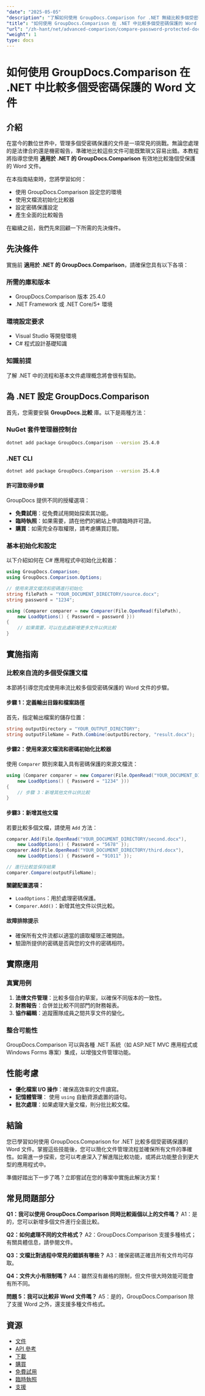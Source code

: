 ```yaml
---
"date": "2025-05-05"
"description": "了解如何使用 GroupDocs.Comparison for .NET 無縫比較多個受密碼保護的 Word 文件。請遵循本指南，並結合程式碼範例和實際應用進行操作。"
"title": "如何使用 GroupDocs.Comparison 在 .NET 中比較多個受密碼保護的 Word 文件"
"url": "/zh-hant/net/advanced-comparison/compare-password-protected-docs-groupdocs-dotnet/"
"weight": 1
type: docs
---
```

# 如何使用 GroupDocs.Comparison 在 .NET 中比較多個受密碼保護的 Word 文件

## 介紹
在當今的數位世界中，管理多個受密碼保護的文件是一項常見的挑戰。無論您處理的是法律合約還是機密報告，準確地比較這些文件可能既繁瑣又容易出錯。本教程將指導您使用 **適用於 .NET 的 GroupDocs.Comparison** 有效地比較幾個受保護的 Word 文件。

在本指南結束時，您將學習如何：
- 使用 GroupDocs.Comparison 設定您的環境
- 使用文檔流初始化比較器
- 設定密碼保護設定
- 產生全面的比較報告

在繼續之前，我們先來回顧一下所需的先決條件。

## 先決條件
實施前 **適用於 .NET 的 GroupDocs.Comparison**，請確保您具有以下各項：

### 所需的庫和版本
- GroupDocs.Comparison 版本 25.4.0
- .NET Framework 或 .NET Core/5+ 環境

### 環境設定要求
- Visual Studio 等開發環境
- C# 程式設計基礎知識

### 知識前提
了解 .NET 中的流程和基本文件處理概念將會很有幫助。

## 為 .NET 設定 GroupDocs.Comparison
首先，您需要安裝 **GroupDocs.比較** 庫。以下是兩種方法：

### NuGet 套件管理器控制台
```bash
dotnet add package GroupDocs.Comparison --version 25.4.0
```

### .NET CLI
```bash
dotnet add package GroupDocs.Comparison --version 25.4.0
```

#### 許可證取得步驟
GroupDocs 提供不同的授權選項：
- **免費試用**：從免費試用開始探索其功能。
- **臨時執照**：如果需要，請在他們的網站上申請臨時許可證。
- **購買**：如需完全存取權限，請考慮購買訂閱。

### 基本初始化和設定
以下介紹如何在 C# 應用程式中初始化比較器：

```csharp
using GroupDocs.Comparison;
using GroupDocs.Comparison.Options;

// 使用來源文檔流和密碼進行初始化
string filePath = "YOUR_DOCUMENT_DIRECTORY/source.docx";
string password = "1234";

using (Comparer comparer = new Comparer(File.OpenRead(filePath), 
    new LoadOptions() { Password = password }))
{
    // 如果需要，可以在此處新增更多文件以供比較
}
```

## 實施指南
### 比較來自流的多個受保護文檔
本節將引導您完成使用串流比較多個受密碼保護的 Word 文件的步驟。

#### 步驟 1：定義輸出目錄和檔案路徑
首先，指定輸出檔案的儲存位置：

```csharp
string outputDirectory = "YOUR_OUTPUT_DIRECTORY";
string outputFileName = Path.Combine(outputDirectory, "result.docx");
```

#### 步驟2：使用來源文檔流和密碼初始化比較器
使用 `Comparer` 類別來載入具有密碼保護的來源文檔流：

```csharp
using (Comparer comparer = new Comparer(File.OpenRead("YOUR_DOCUMENT_DIRECTORY/source.docx"), 
    new LoadOptions() { Password = "1234" }))
{
    // 步驟 3：新增其他文件以供比較
}
```

#### 步驟3：新增其他文檔
若要比較多個文檔，請使用 `Add` 方法：

```csharp
comparer.Add(File.OpenRead("YOUR_DOCUMENT_DIRECTORY/second.docx"), 
    new LoadOptions() { Password = "5678" });
comparer.Add(File.OpenRead("YOUR_DOCUMENT_DIRECTORY/third.docx"), 
    new LoadOptions() { Password = "91011" });

// 進行比較並保存結果
comparer.Compare(outputFileName);
```

**關鍵配置選項：**
- `LoadOptions`：用於處理密碼保護。
- `Comparer.Add()`：新增其他文件以供比較。

#### 故障排除提示
- 確保所有文件流都以適當的讀取權限正確開啟。
- 驗證所提供的密碼是否與您的文件的密碼相符。

## 實際應用
### 真實用例
1. **法律文件管理**：比較多個合約草案，以確保不同版本的一致性。
2. **財務報告**：合併並比較不同部門的財務報表。
3. **協作編輯**：追蹤團隊成員之間共享文件的變化。

### 整合可能性
GroupDocs.Comparison 可以與各種 .NET 系統（如 ASP.NET MVC 應用程式或 Windows Forms 專案）集成，以增強文件管理功能。

## 性能考慮
- **優化檔案 I/O 操作**：確保高效率的文件讀寫。
- **記憶體管理**： 使用 `using` 自動資源處置的語句。
- **批次處理**：如果處理大量文檔，則分批比較文檔。

## 結論
您已學習如何使用 GroupDocs.Comparison for .NET 比較多個受密碼保護的 Word 文件。掌握這些技能後，您可以簡化文件管理流程並確保所有文件的準確性。如需進一步探索，您可以考慮深入了解進階比較功能，或將此功能整合到更大型的應用程式中。

準備好踏出下一步了嗎？立即嘗試在您的專案中實施此解決方案！

## 常見問題部分
**Q1：我可以使用 GroupDocs.Comparison 同時比較兩個以上的文件嗎？**
A1：是的，您可以新增多個文件進行全面比較。

**Q2：如何處理不同的文件格式？**
A2：GroupDocs.Comparison 支援多種格式；有關具體信息，請參閱文件。

**Q3：文檔比對過程中常見的錯誤有哪些？**
A3：確保密碼正確且所有文件均可存取。

**Q4：文件大小有限制嗎？**
A4：雖然沒有嚴格的限制，但文件很大時效能可能會有所不同。

**問題 5：我可以比較非 Word 文件嗎？**
A5：是的，GroupDocs.Comparison 除了支援 Word 之外，還支援多種文件格式。

## 資源
- [文件](https://docs.groupdocs.com/comparison/net/)
- [API 參考](https://reference.groupdocs.com/comparison/net/)
- [下載](https://releases.groupdocs.com/comparison/net/)
- [購買](https://purchase.groupdocs.com/buy)
- [免費試用](https://releases.groupdocs.com/comparison/net/)
- [臨時執照](https://purchase.groupdocs.com/temporary-license/)
- [支援](https://forum.groupdocs.com/c/comparison/)